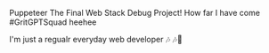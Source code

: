 Puppeteer 
The Final Web Stack Debug Project! How far I have come
#GritGPTSquad heehee

I'm just a regualr everyday web developer 🎶 🎶🎤